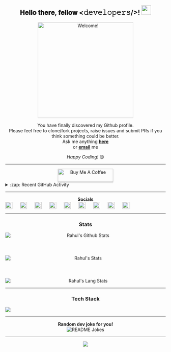 <div align="center">
<h2> 𝐇𝐞𝐥𝐥𝐨 𝐭𝐡𝐞𝐫𝐞, 𝐟𝐞𝐥𝐥𝐨𝐰 <𝚍𝚎𝚟𝚎𝚕𝚘𝚙𝚎𝚛𝚜/>! <img src="https://github.com/rahulps1000/rahulps1000/blob/main/Hi.gif" height="30px"></h2>
</div>

<div align="center" width="50">

<img src="https://raw.githubusercontent.com/rahulps1000/rahulps1000/main/welcome.gif" alt="Welcome!" width="300"/>

</div>

<div align="center">

You have finally discovered my Github profile. <br>
Please feel free to clone/fork projects, raise issues and submit PRs if you think something could be better. <br>
Ask me anything <a href="https://github.com/rahulps1000/rahulps1000/issues/new"><b>here</b></a><br>
or <a href="mailto:rahulps1000@gmail.com"><b>email</b></a> me

<i>Happy Coding!</i> 😊
</div>
<hr />
<div align="center">
<a href="https://www.buymeacoffee.com/rahulps1000" target="_blank"><img src="https://www.buymeacoffee.com/assets/img/custom_images/orange_img.png" alt="Buy Me A Coffee" style="height: 41px !important;width: 174px !important;box-shadow: 0px 3px 2px 0px rgba(190, 190, 190, 0.5) !important;-webkit-box-shadow: 0px 3px 2px 0px rgba(190, 190, 190, 0.5) !important;" ></a>
</div>

<details>
  <summary>:zap: Recent GitHub Activity</summary>
  
<!--START_SECTION:activity-->
1. ❗ Opened issue [#12619](https://github.com/is-a-dev/register/issues/12619) in [is-a-dev/register](https://github.com/is-a-dev/register)
2. ❗ Opened issue [#2](https://github.com/Incipiens/DataToVideoEncoderDecoder/issues/2) in [Incipiens/DataToVideoEncoderDecoder](https://github.com/Incipiens/DataToVideoEncoderDecoder)
3. 🔒 Closed issue [#293](https://github.com/CodeXBotz/File-Sharing-Bot/issues/293) in [CodeXBotz/File-Sharing-Bot](https://github.com/CodeXBotz/File-Sharing-Bot)
4. 🗣 Commented on [#7](https://github.com/rahulps1000/rahulps1000/issues/7#issuecomment-1912840546) in [rahulps1000/rahulps1000](https://github.com/rahulps1000/rahulps1000)
5. 🔒 Closed issue [#7](https://github.com/rahulps1000/rahulps1000/issues/7) in [rahulps1000/rahulps1000](https://github.com/rahulps1000/rahulps1000)
<!--END_SECTION:activity-->
</details>
<hr />
<div align="center">
<b>Socials</b>
<div style="display:flex !important;gap:10px !important;">
<a href=https://www.instagram.com/_u.n__k.n.o.w.n_><img align="center" alt="Instagram" title="Instagram" width="22px" src="https://rahulps1000.github.io/CDN/social-media/instagram.png" /></a>&nbsp;
<a href=https://telegram.dog/MrUnknownProgrammer><img align="center" alt="Telegram" title="Telegram" width="22px" src="https://rahulps1000.github.io/CDN/social-media/telegram.png" /></a>&nbsp;
<a href=https://cssbattle.dev/player/rahulps><img align="center" alt="CSSBattle" title="CSS Battle" width="22px" src="https://rahulps1000.github.io/CDN/social-media/css_battle.png" /></a>&nbsp;
  <a href=https://codepen.io/rahulps><img align="center" alt="CodePen" title="CodePen" width="22px" src="https://rahulps1000.github.io/CDN/social-media/codepen.png" /></a>&nbsp;
<a href=https://youtube.com/Instasolutions><img align="center" alt="YouTube" title="Youtube" width="22px" src="https://rahulps1000.github.io/CDN/social-media/youtube.png" /></a>&nbsp;
<a href=https://twitter.com/mr_anonhacker><img align="center" alt="X (formerly Twitter)" width="22px" src="https://rahulps1000.github.io/CDN/social-media/twitter.png" /></a>&nbsp;
<a href=https://www.linkedin.com/in/rahulps1000><img align="center" alt="LinkedIn" title="LinkedIn" width="22px" src="https://rahulps1000.github.io/CDN/social-media/linkedin.png" /></a>&nbsp;
<a href=https://www.facebook.com/rahulps1000><img align="center" alt="Facebook" title="Facebook" width="22px" src="https://rahulps1000.github.io/CDN/social-media/facebook.png" /></a>&nbsp;
<a href=https://dev.to/rahulps1000><img align="center" alt="Dev.to" title="Dev.to" width="22px" src="https://rahulps1000.github.io/CDN/social-media/dev_to.png" /></a>
</div>
</div>
 
<hr />
<div align="center" width="100%">
  <h3>Stats</h3>
  <div style="display:grid !important;gap:10px !important;">
<img align="center" src="https://github-readme-stats.vercel.app/api?username=rahulps1000&include_all_commits=true&count_private=true&show_icons=true&line_height=20&theme=algolia&hide_border=false" alt="Rahul's Github Stats">
<br />
<br />
<img align="center" src="https://github-readme-streak-stats.herokuapp.com/?user=rahulps1000&theme=algolia&hide_border=false" alt="Rahul's Stats">
<br />
<br />
<img align="center" src="https://github-readme-stats.vercel.app/api/top-langs/?username=rahulps1000&layout=compact&theme=algolia&hide_border=false" alt="Rahul's Lang Stats">
</div>
</div>

---

<div align="center">
<h3>Tech Stack</h3>
<div style="display:grid;grid-template-colums:auto">
  <img src="https://skillicons.dev/icons?i=py,js,html,css,react,angular,cs,dotnet,flutter,github,nextjs,regex,mysql,mongodb,postgres,php,powershell,visualstudio,heroku,ps,ai,pr,ae,blender" />
</div>

---

<b>Random dev joke for you!</b><br>
<img align="center" src="https://readme-jokes.vercel.app/api" alt="README Jokes">

---

![](https://komarev.com/ghpvc/?username=rahulps1000&color=blueviolet&style=flat)

</div>

[telegram]: http://telegram.dog/MrUnknownProgrammer
[twitter]: https://twitter.com/mr_anonhacker
[youtube]: https://youtube.com/Instasolutions
[instagram]: https://www.instagram.com/_u.n__k.n.o.w.n_
[linkedin]: https://www.linkedin.com/in/rahulps1000
[facebook]: https://www.facebook.com/rahulps1000
[devs]: https://dev.to/rahulps1000
